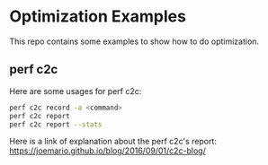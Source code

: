 # Optimization Examples

This repo contains some examples to show how to do optimization.

## perf c2c

Here are some usages for perf c2c:

```bash
perf c2c record -a <command>
perf c2c report
perf c2c report --stats
```

Here is a link of explanation about the perf c2c's report: <https://joemario.github.io/blog/2016/09/01/c2c-blog/>
